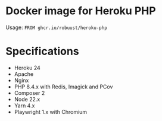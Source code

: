 # Docker image for Heroku PHP

Usage: `FROM ghcr.io/robuust/heroku-php`

# Specifications

* Heroku 24
* Apache
* Nginx
* PHP 8.4.x with Redis, Imagick and PCov
* Composer 2
* Node 22.x
* Yarn 4.x
* Playwright 1.x with Chromium
